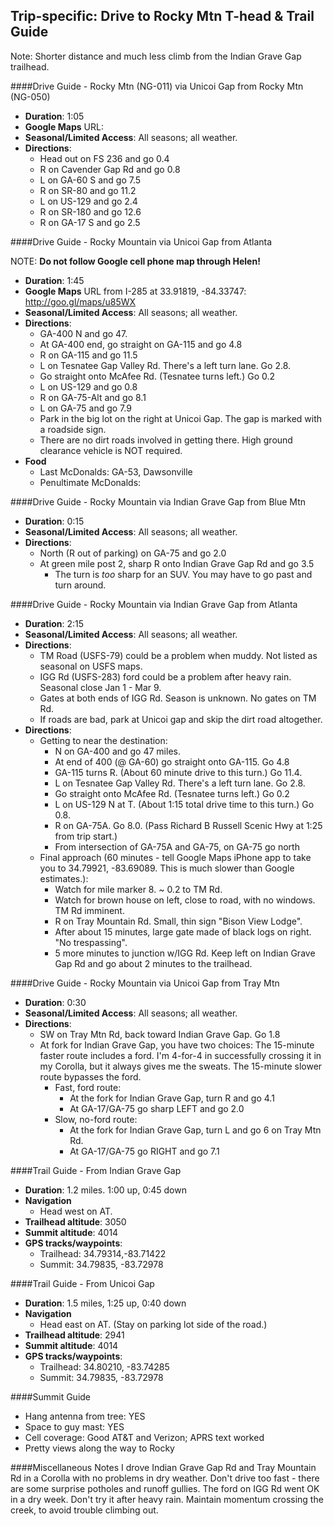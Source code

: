 Trip-specific: Drive to Rocky Mtn T-head & Trail Guide
--------------------------------------------------------

Note: Shorter distance and much less climb from the Indian Grave Gap trailhead.

####Drive Guide - Rocky Mtn (NG-011) via Unicoi Gap from Rocky Mtn (NG-050)
* **Duration**: 1:05
* **Google Maps** URL:
* **Seasonal/Limited Access**: All seasons; all weather.
* **Directions**:
  	* Head out on FS 236 and go 0.4
  	* R on Cavender Gap Rd and go 0.8
  	* L on GA-60 S and go 7.5
  	* R on SR-80 and go 11.2
  	* L on US-129 and go 2.4
  	* R on SR-180 and go 12.6
  	* R on GA-17 S and go 2.5

####Drive Guide - Rocky Mountain via Unicoi Gap from Atlanta


NOTE: **Do not follow Google cell phone map through Helen!**

* **Duration**: 1:45
* **Google Maps** URL from I-285 at 33.91819, -84.33747: http://goo.gl/maps/u85WX
* **Seasonal/Limited Access**: All seasons; all weather.
* **Directions**:
  	* GA-400 N and go 47.
    * At GA-400 end, go straight on GA-115 and go 4.8
    * R on GA-115 and go 11.5
    * L on Tesnatee Gap Valley Rd. There's a left turn lane.  Go 2.8.
    * Go straight onto McAfee Rd. (Tesnatee turns left.)  Go 0.2
    * L on US-129 and go 0.8
    * R on GA-75-Alt and go 8.1
	* L on GA-75 and go 7.9
    * Park in the big lot on the right at Unicoi Gap.  The gap is marked with a roadside sign.
    * There are no dirt roads involved in getting there.  High ground clearance vehicle is NOT required.
* **Food**
    * Last McDonalds: GA-53, Dawsonville
    * Penultimate McDonalds: 

####Drive Guide - Rocky Mountain via Indian Grave Gap from Blue Mtn
* **Duration**: 0:15
* **Seasonal/Limited Access**: All seasons; all weather.
* **Directions**: 
    * North (R out of parking) on GA-75 and go 2.0
    * At green mile post 2, sharp R onto Indian Grave Gap Rd and go 3.5
        * The turn is *too* sharp for an SUV.  You may have to go past and turn around.

####Drive Guide - Rocky Mountain via Indian Grave Gap from Atlanta
* **Duration**: 2:15
* **Seasonal/Limited Access**: All seasons; all weather.
* **Directions**: 
    * TM Road (USFS-79) could be a problem when muddy.  Not listed as seasonal on USFS maps.
    * IGG Rd (USFS-283) ford could be a problem after heavy rain.  Seasonal close Jan 1 - Mar 9.
    * Gates at both ends of IGG Rd.  Season is unknown. No gates on TM Rd. 
    * If roads are bad, park at Unicoi gap and skip the dirt road altogether.
* **Directions**:
    * Getting to near the destination:
        * N on GA-400 and go 47 miles.
        * At end of 400 (@ GA-60) go straight onto GA-115. Go 4.8
        * GA-115 turns R.  (About 60 minute drive to this turn.) Go 11.4.
        * L on Tesnatee Gap Valley Rd. There's a left turn lane.  Go 2.8.
        * Go straight onto McAfee Rd. (Tesnatee turns left.)  Go 0.2
        * L on US-129 N at T. (About 1:15 total drive time to this turn.) Go 0.8.
        * R on GA-75A. Go 8.0.  (Pass Richard B Russell Scenic Hwy at 1:25 from trip start.)
        * From intersection of GA-75A and GA-75, on GA-75 go north
    * Final approach (60 minutes - tell Google Maps iPhone app to take you to 34.79921, -83.69089.  This is much slower than Google estimates.):
        * Watch for mile marker 8.  ~ 0.2 to TM Rd.
        * Watch for brown house on left, close to road, with no windows. TM Rd imminent.
        * R on Tray Mountain Rd.  Small, thin sign "Bison View Lodge".
        * After about 15 minutes, large gate made of black logs on right. "No trespassing".
        * 5 more minutes to junction w/IGG Rd.  Keep left on Indian Grave Gap Rd and go about 2 minutes to the trailhead.
    
####Drive Guide - Rocky Mountain via Unicoi Gap from Tray Mtn

* **Duration**: 0:30
* **Seasonal/Limited Access**: All seasons; all weather.
* **Directions**: 
    * SW on Tray Mtn Rd, back toward Indian Grave Gap. Go 1.8
    * At fork for Indian Grave Gap, you have two choices: The 15-minute faster route includes a ford.  I'm 4-for-4 in successfully crossing it in my Corolla, but it always gives me the sweats.  The 15-minute slower route bypasses the ford.
        * Fast, ford route:
        	* At the fork for Indian Grave Gap, turn R and go 4.1
        	* At GA-17/GA-75 go sharp LEFT and go 2.0
        * Slow, no-ford route:
            * At the fork for Indian Grave Gap, turn L and go 6 on Tray Mtn Rd.
            * At GA-17/GA-75 go RIGHT and go 7.1

####Trail Guide - From Indian Grave Gap

* **Duration**: 1.2 miles. 1:00 up, 0:45 down
* **Navigation**
    * Head west on AT.
* **Trailhead altitude**: 3050
* **Summit altitude**: 4014
* **GPS tracks/waypoints**:
    * Trailhead: 34.79314,-83.71422
    * Summit: 34.79835, -83.72978

####Trail Guide - From Unicoi Gap

* **Duration**: 1.5 miles, 1:25 up, 0:40 down
* **Navigation**
    * Head east on AT.  (Stay on parking lot side of the road.) 
* **Trailhead altitude**: 2941
* **Summit altitude**: 4014
* **GPS tracks/waypoints**:
    * Trailhead: 34.80210, -83.74285
    * Summit: 34.79835, -83.72978

####Summit Guide

* Hang antenna from tree: YES
* Space to guy mast: YES
* Cell coverage: Good AT&T and Verizon; APRS text worked
* Pretty views along the way to Rocky

####Miscellaneous Notes
I drove Indian Grave Gap Rd and Tray Mountain Rd in a Corolla with no problems in dry weather.  Don't drive too fast - there are some surprise potholes and runoff gullies.  The ford on IGG Rd went OK in a dry week.  Don't try it after heavy rain. Maintain momentum crossing the creek, to avoid trouble climbing out.